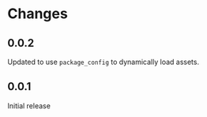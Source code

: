 # Changes

## 0.0.2

Updated to use `package_config` to dynamically load assets.

## 0.0.1

Initial release
